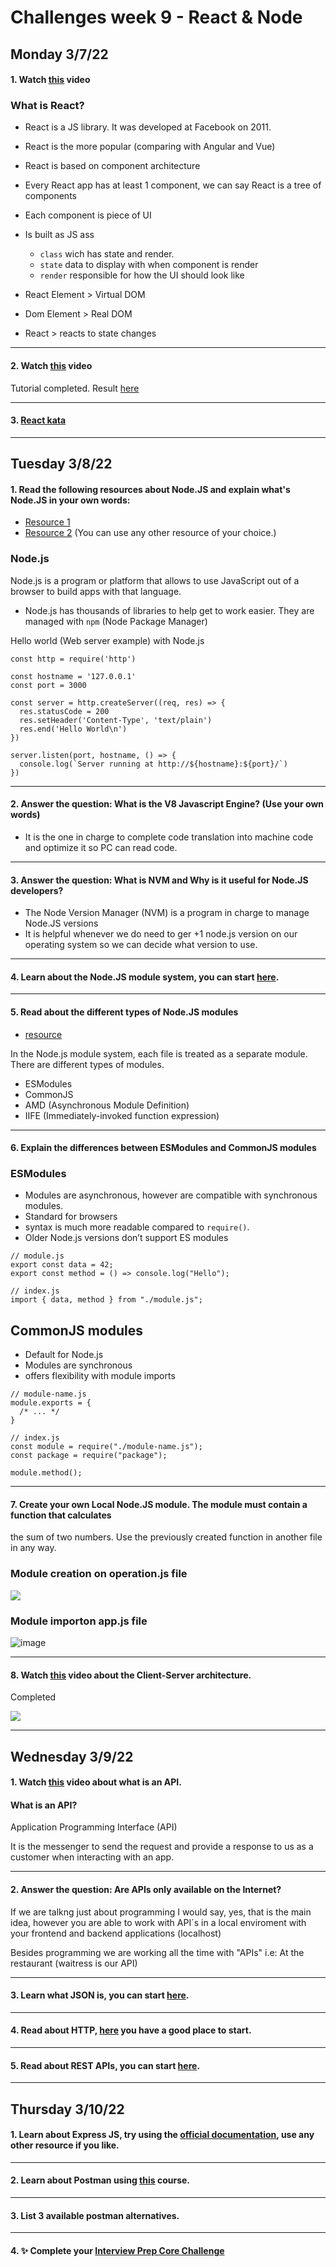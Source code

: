 # Challenges week 9 - React & Node

## Monday 3/7/22

#### 1. Watch [this](https://www.youtube.com/watch?v=N3AkSS5hXMA) video

### What is React?

* React is a JS library. It was developed at Facebook on 2011.
* React is the more popular (comparing with Angular and Vue)
* React is based on component architecture
* Every React app has at least 1 component, we can say React is a tree of components
* Each component is piece of UI
* Is built as JS ass
  * ``class`` wich has state and render.
  * ``state`` data to display with when component is render
  * ``render`` responsible for how the UI should look like 

* React Element > Virtual DOM
* Dom Element > Real DOM

* React > reacts to state changes



***
#### 2. Watch [this](https://www.youtube.com/watch?v=hQAHSlTtcmY) video

Tutorial completed. Result [here](https://github.com/devarenas/react-todo)

***
#### 3. [React kata](https://www.codewars.com/kata/5a95947f4a6b342636000173)

***
## Tuesday 3/8/22

#### 1. Read the following resources about Node.JS and explain what's Node.JS in your own words:
* [Resource 1](https://nodejs.dev/learn)
* [Resource 2](https://www.freecodecamp.org/news/what-exactly-is-node-js-ae36e97449f5/)  (You can use any other resource of your choice.)

### Node.js

Node.js is a program or platform that allows to use JavaScript out of a browser to build apps with that language.

* Node.js has thousands of libraries to help get to work easier. They are managed with ``npm`` (Node Package Manager)


Hello world (Web server example) with Node.js 
```
const http = require('http')

const hostname = '127.0.0.1'
const port = 3000

const server = http.createServer((req, res) => {
  res.statusCode = 200
  res.setHeader('Content-Type', 'text/plain')
  res.end('Hello World\n')
})

server.listen(port, hostname, () => {
  console.log(`Server running at http://${hostname}:${port}/`)
})
```


***
#### 2. Answer the question: What is the V8 Javascript Engine? (Use your own words)
* It is the one in charge to complete code translation into machine code and optimize it so PC can read code.

***
#### 3. Answer the question: What is NVM and Why is it useful for Node.JS developers?
* The Node Version Manager (NVM) is a program in charge to manage Node.JS versions
* It is helpful whenever we do need to ger +1 node.js version on our operating system so we can decide what version to use.


***
#### 4. Learn about the Node.JS module system, you can start [here](https://nodejs.org/api/modules.html).

***
#### 5. Read about the different types of Node.JS modules
* [resource](https://lenguajejs.com/automatizadores/introduccion/commonjs-vs-es-modules/)

In the Node.js module system, each file is treated as a separate module. There are different types of modules.

* ESModules
* CommonJS 
* AMD (Asynchronous Module Definition) 
* IIFE (Immediately-invoked function expression)


***
#### 6. Explain the differences between ESModules and CommonJS modules

### ESModules
* Modules are asynchronous, however are compatible with synchronous modules.
* Standard for browsers
* syntax is much more readable compared to ``require()``.
* Older Node.js versions don’t support ES modules

```
// module.js
export const data = 42;
export const method = () => console.log("Hello");

// index.js
import { data, method } from "./module.js";

```

## CommonJS modules
* Default for Node.js
* Modules are synchronous
* offers flexibility with module imports

```
// module-name.js
module.exports = {
  /* ... */
}

// index.js
const module = require("./module-name.js");
const package = require("package");

module.method();

```

***
#### 7. Create your own Local Node.JS module. The module must contain a function that calculates
the sum of two numbers. Use the previously created function in another file in any way.


### Module creation on operation.js file

![](https://github.com/devarenas/core-code/blob/main/src/images/first-module-2.PNG)

### Module importon app.js file

![image](https://github.com/devarenas/core-code/blob/main/src/images/first-module.PNG)


***
#### 8. Watch [this](https://www.youtube.com/watch?v=h-n_gyyNly8) video about the Client-Server architecture.

Completed

![](https://github.com/devarenas/core-code/blob/main/src/images/client-server-arc.PNG)

***
## Wednesday 3/9/22

#### 1. Watch [this](https://www.youtube.com/watch?v=s7wmiS2mSXY) video about what is an API.

#### What is an API?

Application Programming Interface (API)


It is the messenger to send the request and provide a response to us as a customer when interacting with an app.


***
#### 2. Answer the question: Are APIs only available on the Internet?

If we are talkng just about programming I would say, yes, that is the main idea, however you are able to work with API´s in a local enviroment with your frontend and backend applications (localhost)


Besides programming we are working all the time with "APIs" i.e: At the restaurant (waitress is our API)



***
#### 3. Learn what JSON is, you can start [here](https://www.youtube.com/watch?v=iiADhChRriM&pp=ugMICgJlcxABGAE%3D).

***
#### 4. Read about HTTP, [here](https://developer.mozilla.org/es/docs/Web/HTTP) you have a good place to start.

***
#### 5. Read about REST APIs, you can start [here](https://www.redhat.com/es/topics/api/what-is-a-rest-api).

***
## Thursday 3/10/22

#### 1. Learn about Express JS, try using the [official documentation](https://expressjs.com/), use any other resource if you like.

***
#### 2. Learn about Postman using [this](https://www.youtube.com/watch?v=VywxIQ2ZXw4) course.

***
#### 3. List 3 available postman alternatives.

***
#### 4. ✨ Complete your [Interview Prep Core Challenge](https://www.notion.so/Mock-Interviews-a997bd9a907c43e58530ffca517f4cae)

